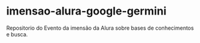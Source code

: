 # imensao-alura-google-germini
 Repositorio do Evento da imensão da Alura sobre bases de conhecimentos e busca.
